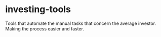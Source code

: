 # investing-tools
Tools that automate the manual tasks that concern the average investor. Making the process easier and faster.
